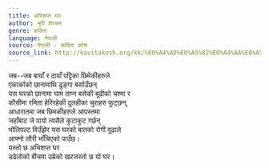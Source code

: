 ```yaml
---
title: अभिशप्त घर
author: भूपी शेरचन
genre: कविता
language: नेपाली
source: नेपाली - कविता कोश
source_link: http://kavitakosh.org/kk/%E0%A4%AD%E0%A5%82%E0%A4%AA%E0%A5%80_%E0%A4%B6%E0%A5%87%E0%A4%B0%E0%A4%9A%E0%A4%A8
---
```


जब--जब बायाँ र दायाँ पट्टिका छिमेकीहरुले  
एकार्काको छानामाथि ढुङ्गा बर्साउँछन्  
यस घरको छानामा घाम ताप्न बसेकी बूढीको चश्मा र  
कौसीमा रमिता हेरिरहेकी दुलहीका चुराहरु फुट्छन्,  
आधारातमा जब छिमकीहरुले आपस्तमा  
जहाँबाट जे पायो त्यसैले कुटाकुट गर्छन्  
भोलिपल्ट विउँझेर यस घरको बातको रोगी वूढाले  
आफ्नो लौरी भाँचिएको पाउँछ।  
यस्तो छ अभिशप्त घर  
डढेलोको बीचमा उम्रेको खरजस्तो छ यो घर।
